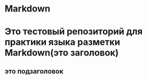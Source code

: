 # Markdown

Это тестовый репозиторий для практики языка разметки Markdown(это заголовок)
=============================================================
это подзаголовок
----------------
